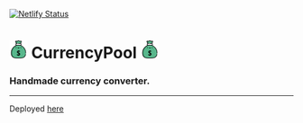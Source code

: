 [![Netlify Status](https://api.netlify.com/api/v1/badges/8cd70c41-569a-4f23-8b10-40d00d3ab3f1/deploy-status)](https://app.netlify.com/sites/currencypool/deploys)
# ![image info](public/money.png) CurrencyPool ![image info](public/money.png)

### Handmade currency converter.
___

Deployed [here](http://currencypool.netlify.app)
